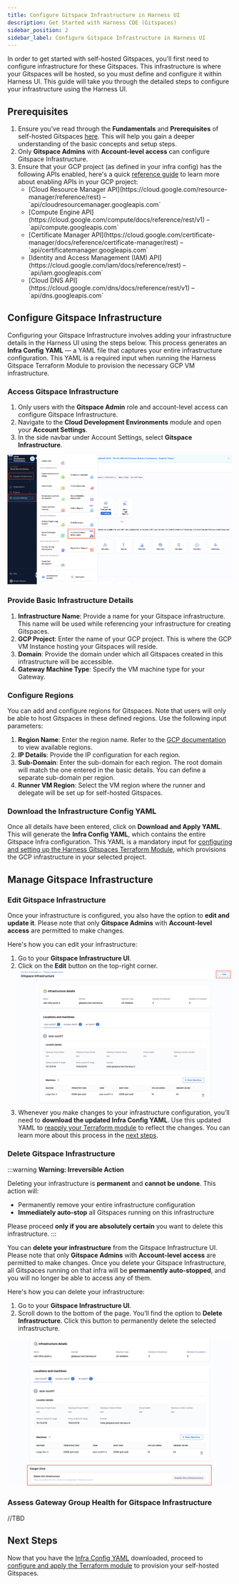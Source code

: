 ```yaml
---
title: Configure Gitspace Infrastructure in Harness UI
description: Get Started with Harness CDE (Gitspaces)
sidebar_position: 2
sidebar_label: Configure Gitspace Infrastructure in Harness UI
---
```


In order to get started with self-hosted Gitspaces, you'll first need to configure infrastructure for these Gitspaces. This infrastructure is where your Gitspaces will be hosted, so you must define and configure it within Harness UI. This guide will take you through the detailed steps to configure your infrastructure using the Harness UI.

## Prerequisites

1. Ensure you’ve read through the **Fundamentals** and **Prerequisites** of self-hosted Gitspaces [here](/docs/cloud-development-environments/self-hosted-gitspaces/fundamentals.md). This will help you gain a deeper understanding of the basic concepts and setup steps.
2. Only **Gitspace Admins** with **Account-level access** can configure Gitspace Infrastructure.
3. Ensure that your GCP project (as defined in your infra config) has the following APIs enabled, here's a quick [reference guide](https://cloud.google.com/endpoints/docs/openapi/enable-api) to learn more about enabling APIs in your GCP project: 
      <ul>
        <li>[Cloud Resource Manager API](https://cloud.google.com/resource-manager/reference/rest) – `api/cloudresourcemanager.googleapis.com`</li>
        <li>[Compute Engine API](https://cloud.google.com/compute/docs/reference/rest/v1) – `api/compute.googleapis.com`</li>
        <li>[Certificate Manager API](https://cloud.google.com/certificate-manager/docs/reference/certificate-manager/rest) – `api/certificatemanager.googleapis.com`</li>
        <li>[Identity and Access Management (IAM) API](https://cloud.google.com/iam/docs/reference/rest) – `api/iam.googleapis.com`</li>
        <li>[Cloud DNS API](https://cloud.google.com/dns/docs/reference/rest/v1) – `api/dns.googleapis.com`</li>
      </ul>

## Configure Gitspace Infrastructure

Configuring your Gitspace Infrastructure involves adding your infrastructure details in the Harness UI using the steps below. This process generates an **Infra Config YAML** — a YAML file that captures your entire infrastructure configuration. This YAML is a required input when running the Harness Gitspace Terraform Module to provision the necessary GCP VM infrastructure.

### Access Gitspace Infrastructure

1. Only users with the **Gitspace Admin** role and account-level access can configure Gitspace Infrastructure.
2. Navigate to the **Cloud Development Environments** module and open your **Account Settings**.
3. In the side navbar under Account Settings, select **Gitspace Infrastructure**.

![](./static/access-gitspace-infra.png)

### Provide Basic Infrastructure Details

1. **Infrastructure Name**: Provide a name for your Gitspace infrastructure. This name will be used while referencing your infrastructure for creating Gitspaces.
2. **GCP Project**: Enter the name of your GCP project. This is where the GCP VM Instance hosting your Gitspaces will reside.
3. **Domain**: Provide the domain under which all Gitspaces created in this infrastructure will be accessible.
4. **Gateway Machine Type**: Specify the VM machine type for your Gateway.

### Configure Regions

You can add and configure regions for Gitspaces. Note that users will only be able to host Gitspaces in these defined regions. Use the following input parameters:

1. **Region Name**: Enter the region name. Refer to the [GCP documentation](https://cloud.google.com/compute/docs/regions-zones) to view available regions.
2. **IP Details**: Provide the IP configuration for each region.
3. **Sub-Domain**: Enter the sub-domain for each region. The root domain will match the one entered in the basic details. You can define a separate sub-domain per region.
4. **Runner VM Region**: Select the VM region where the runner and delegate will be set up for self-hosted Gitspaces.

### Download the Infrastructure Config YAML

Once all details have been entered, click on **Download and Apply YAML**. This will generate the **Infra Config YAML**, which contains the entire Gitspace Infra configuration. This YAML is a mandatory input for [configuring and setting up the Harness Gitspaces Terraform Module](/docs/cloud-development-environments/self-hosted-gitspaces/gitspace-infra-terraform.md), which provisions the GCP infrastructure in your selected project.

## Manage Gitspace Infrastructure

### Edit Gitspace Infrastructure
Once your infrastructure is configured, you also have the option to **edit and update it**. Please note that only **Gitspace Admins** with **Account-level access** are permitted to make changes.

Here's how you can edit your infrastructure: 
1. Go to your **Gitspace Infrastructure UI**. 
2. Click on the **Edit** button on the top-right corner. 
![](./static/edit-infra.png)
3. Whenever you make changes to your infrastructure configuration, you’ll need to **download the updated Infra Config YAML**.
Use this updated YAML to [reapply your Terraform module](/docs/cloud-development-environments/self-hosted-gitspaces/gitspace-infra-terraform.md) to reflect the changes. You can learn more about this process in the [next steps](/docs/cloud-development-environments/self-hosted-gitspaces/gitspace-infra-ui.md#next-steps).

### Delete Gitspace Infrastructure
:::warning **Warning: Irreversible Action**

Deleting your infrastructure is **permanent** and **cannot be undone**. This action will:

* Permanently remove your entire infrastructure configuration
* **Immediately auto-stop** all Gitspaces running on this infrastructure

Please proceed **only if you are absolutely certain** you want to delete this infrastructure.
:::

You can **delete your infrastructure** from the Gitspace Infrastructure UI. Please note that only **Gitspace Admins** with **Account-level access** are permitted to make changes. Once you delete your Gitspace Infrastructure, all Gitspaces running on that infra will be **permanently auto-stopped**, and you will no longer be able to access any of them.

Here's how you can delete your infrastructure: 
1. Go to your **Gitspace Infrastructure UI**. 
2. Scroll down to the bottom of the page. You’ll find the option to **Delete Infrastructure**. Click this button to permanently delete the selected infrastructure.

![](./static/delete-infra.png)

### Assess Gateway Group Health for Gitspace Infrastructure
//TBD

## Next Steps
Now that you have the [Infra Config YAML](/docs/cloud-development-environments/self-hosted-gitspaces/gitspace-infra-ui.md#download-the-infra-config-yaml) downloaded, proceed to [configure and apply the Terraform module](/docs/cloud-development-environments/self-hosted-gitspaces/gitspace-infra-terraform.md) to provision your self-hosted Gitspaces. 
